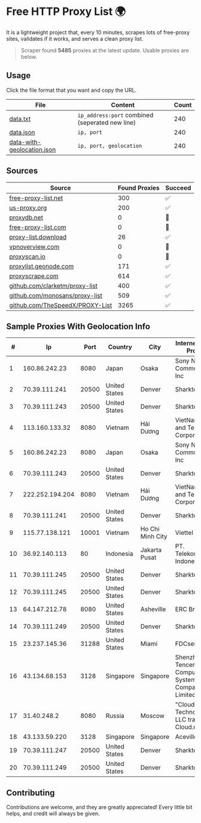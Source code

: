 
# Free HTTP Proxy List 🌍

It is a lightweight project that, every 10 minutes, scrapes lots of free-proxy sites, validates if it works, and serves a clean proxy list.


> Scraper found **5485** proxies at the latest update. Usable proxies are below.

## Usage

Click the file format that you want and copy the URL.


|File|Content|Count|
|----|-------|-----|
|[data.txt](https://raw.githubusercontent.com/themiralay/Proxy-List-World/master/data.txt)|`ip_address:port` combined (seperated new line)|240|
|[data.json](https://raw.githubusercontent.com/themiralay/Proxy-List-World/master/data.json)|`ip, port`|240|
|[data-with-geolocation.json](https://raw.githubusercontent.com/themiralay/Proxy-List-World/master/data-with-geolocation.json)|`ip, port, geolocation`|240|

## Sources

|Source|Found Proxies|Succeed|
|------|-------------|-------|
|[free-proxy-list.net](https://free-proxy-list.net)|300|✅|
|[us-proxy.org](https://www.us-proxy.org)|200|✅|
|[proxydb.net](http://proxydb.net)|0|🚫|
|[free-proxy-list.com](https://free-proxy-list.com/?page=&port=&type%5B%5D=http&type%5B%5D=https&up_time=0&search=Search)|0|🚫|
|[proxy-list.download](https://www.proxy-list.download/HTTP)|26|✅|
|[vpnoverview.com](https://vpnoverview.com/privacy/anonymous-browsing/free-proxy-servers)|0|🚫|
|[proxyscan.io](https://www.proxyscan.io)|0|🚫|
|[proxylist.geonode.com](https://proxylist.geonode.com/api/proxy-list?limit=300&page=1&sort_by=lastChecked&sort_type=desc&protocols=http,https)|171|✅|
|[proxyscrape.com](https://api.proxyscrape.com/v2/?request=displayproxies&protocol=http&timeout=10000&country=all&ssl=all&anonymity=all)|614|✅|
|[github.com/clarketm/proxy-list](https://raw.githubusercontent.com/clarketm/proxy-list/master/proxy-list-raw.txt)|400|✅|
|[github.com/monosans/proxy-list](https://raw.githubusercontent.com/monosans/proxy-list/main/proxies/http.txt)|509|✅|
|[github.com/TheSpeedX/PROXY-List](https://raw.githubusercontent.com/TheSpeedX/PROXY-List/master/http.txt)|3265|✅|


## Sample Proxies With Geolocation Info

|#|Ip|Port|Country|City|Internet Service Provider|
|-|--|----|-------|----|-------------------------|
|1|160.86.242.23|8080|Japan|Osaka|Sony Network Communications Inc|
|2|70.39.111.241|20500|United States|Denver|Sharktech|
|3|70.39.111.243|20500|United States|Denver|Sharktech|
|4|113.160.133.32|8080|Vietnam|Hải Dương|VietNam Post and Telecom Corporation|
|5|160.86.242.23|8080|Japan|Osaka|Sony Network Communications Inc|
|6|70.39.111.243|20500|United States|Denver|Sharktech|
|7|222.252.194.204|8080|Vietnam|Hải Dương|VietNam Post and Telecom Corporation|
|8|70.39.111.241|20500|United States|Denver|Sharktech|
|9|115.77.138.121|10001|Vietnam|Ho Chi Minh City|Viettel Group|
|10|36.92.140.113|80|Indonesia|Jakarta Pusat|PT. Telekomunikasi Indonesia|
|11|70.39.111.245|20500|United States|Denver|Sharktech|
|12|70.39.111.245|20500|United States|Denver|Sharktech|
|13|64.147.212.78|8080|United States|Asheville|ERC Broadband|
|14|70.39.111.249|20500|United States|Denver|Sharktech|
|15|23.237.145.36|31288|United States|Miami|FDCservers.net|
|16|43.134.68.153|3128|Singapore|Singapore|Shenzhen Tencent Computer Systems Company Limited|
|17|31.40.248.2|8080|Russia|Moscow|"Cloud Technologies" LLC trading as Cloud.ru|
|18|43.133.59.220|3128|Singapore|Singapore|Aceville Pte.ltd|
|19|70.39.111.247|20500|United States|Denver|Sharktech|
|20|70.39.111.249|20500|United States|Denver|Sharktech|



## Contributing

Contributions are welcome, and they are greatly appreciated! Every
little bit helps, and credit will always be given.

